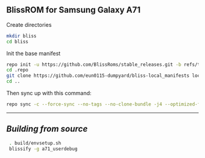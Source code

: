 BlissROM for Samsung Galaxy A71
------------------------------------

Create directories
```bash
mkdir bliss
cd bliss
```

Init the base manifest

```bash
repo init -u https://github.com/BlissRoms/stable_releases.git -b refs/tags/v17.8.2-universe --git-lfs --depth=1
cd .repo 
git clone https://github.com/eun0115-dumpyard/bliss-local_manifests local_manifests
cd ..
```

Then sync up with this command:
```bash
repo sync -c --force-sync --no-tags --no-clone-bundle -j4 --optimized-fetch --prune
```
-------------

_Building from source_
---------------
```bash
 . build/envsetup.sh
 blissify -g a71_userdebug
```
